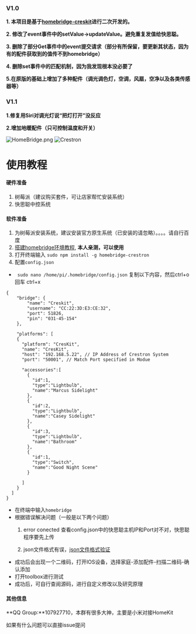 ### V1.0

**1. 本项目是基于[homebridge-creskit](https://github.com/marcusadolfsson/homebridge-creskit)进行二次开发的。**

**2. 修改了event事件中的setValue->updateValue。避免重复发值给快思聪。**

**3. 删除了部分Get事件中的event提交请求（部分有所保留，要更新其状态，因为有的配件获取到的值传不到homebridge）**

**4. 删除set事件中的匹配机制，因为我发现根本没必要了**

**5.在原版的基础上增加了多种配件（调光调色灯，空调，风扇，空净以及各类传感器等）**

### V1.1

**1.修复用Siri对调光灯说“把灯打开”没反应**

**2.增加地暖配件（只可控制温度和开关）**

![HomeBridge.png](https://upload-images.jianshu.io/upload_images/3246153-34905aac5cb382fe.png?imageMogr2/auto-orient/strip%7CimageView2/2/w/1240)
![Crestron](https://upload-images.jianshu.io/upload_images/3246153-847e7112c89bc585.png?imageMogr2/auto-orient/strip%7CimageView2/2/w/1240)

# 使用教程
#### 硬件准备
1. 树莓派（建议购买套件，可让店家帮忙安装系统）
2. 快思聪中控系统

#### 软件准备
1. 为树莓派安装系统，建议安装官方原生系统（已安装的请忽略）。。。。请自行百度
2. [搭建homebridge环境教程](https://github.com/nfarina/homebridge/wiki/Running-HomeBridge-on-a-Raspberry-Pi),    **本人亲测，可以使用**
3. 打开终端输入    `sudo npm install -g homebridge-crestron`
4. 配置`config.json` 
  - ` sudo nano /home/pi/.homebridge/config.json`
复制以下内容，然后ctrl+o 回车 ctrl+x

```
{
    "bridge": {
        "name": "Creskit",
        "username": "CC:22:3D:E3:CE:32",
        "port": 51826,
        "pin": "031-45-154"
    },

    "platforms": [
    {
      "platform": "CresKit",
      "name": "CresKit",
      "host": "192.168.5.22", // IP Address of Crestron System
      "port": "50001", // Match Port specified in Modue

      "accessories":[
        {
          "id":1,
          "type":"Lightbulb",
          "name":"Marcus Sidelight"
        },
        {
          "id":2,
          "type":"Lightbulb",
          "name":"Casey Sidelight"
        },
        {
          "id":3,
          "type":"Lightbulb",
          "name":"Bathroom"
        },
        {
          "id":1,
          "type":"Switch",
          "name":"Good Night Scene" 
        }

      ]
    }
  ]
}
```

- 在终端中输入`homebridge`
- 根据错误解决问题（一般是以下两个问题）
   1. error conected 查看config.json中的快思聪主机IP和Port对不对，快思聪程序要先上传
   
   2. json文件格式有误，[json文件格式验证](https://jsonlint.com/)
- 成功后会出现一个二维码，打开IOS设备，选择家庭-添加配件-扫描二维码-确认添加
- 打开toolbox进行测试
- 成功后，可自行查阅源码，进行自定义修改以及研究原理

#### 其他信息

**QQ Group:**107927710，本群有很多大神，主要是小米对接HomeKit

如果有什么问题可以直接issue提问












